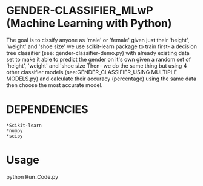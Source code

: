 # GENDER-CLASSIFIER_MLwP (Machine Learning with Python)
The goal is to clssify anyone as 'male' or 'female' given just their 'height', 'weight' and 'shoe size'
we use scikit-learn package to train first- a decision tree classifier (see: gender-classifier-demo.py) with already existing data set to make it able to predict the gender on it's own given a random set of 'height', 'weight' and 'shoe size
Then- we do the same thing but using 4 other classifier models (see:GENDER_CLASSIFIER_USING MULTIPLE MODELS.py) 
and calculate their accuracy (percentage) using the same data then choose the most accurate model. 


# DEPENDENCIES 
    *Scikit-learn
    *numpy
    *scipy

# Usage
python Run_Code.py
